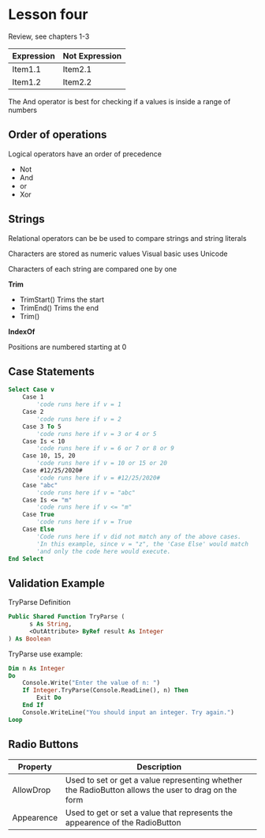 # Lesson four

Review, see chapters 1-3

| Expression    | Not Expression    |
|---------------- | --------------- |
| Item1.1    | Item2.1    |
| Item1.2    | Item2.2    |


The And operator is best for checking if a values is inside a range of
numbers

## Order of operations

Logical operators have an order of precedence
- Not
- And
- or
- Xor

## Strings

Relational operators can be be used to compare strings and string literals

Characters are stored as numeric values
Visual basic uses Unicode

Characters of each string are compared one by one

**Trim**

- TrimStart() Trims the start
- TrimEnd() Trims the end
- Trim()

**IndexOf**

Positions are numbered starting at 0

## Case Statements

```vb
Select Case v
    Case 1
  		'code runs here if v = 1
    Case 2
        'code runs here if v = 2
    Case 3 To 5
        'code runs here if v = 3 or 4 or 5
    Case Is < 10
        'code runs here if v = 6 or 7 or 8 or 9
    Case 10, 15, 20
        'code runs here if v = 10 or 15 or 20
    Case #12/25/2020#
        'code runs here if v = #12/25/2020#
    Case "abc"
        'code runs here if v = "abc"
    Case Is <= "m"
        'code runs here if v <= "m"
    Case True
        'code runs here if v = True
    Case Else
  		'Code runs here if v did not match any of the above cases.
  		'In this example, since v = "z", the 'Case Else' would match
  		'and only the code here would execute.
End Select
```

## Validation Example

TryParse Definition

```vb
Public Shared Function TryParse (
      s As String,
      <OutAttribute> ByRef result As Integer
) As Boolean
```

TryParse use example:

```vb
Dim n As Integer
Do
    Console.Write("Enter the value of n: ")
    If Integer.TryParse(Console.ReadLine(), n) Then
        Exit Do
    End If
    Console.WriteLine("You should input an integer. Try again.")
Loop
```

## Radio Buttons

| Property   | Description    |
|--------------- | --------------- |
| AllowDrop   | Used to set or get a value representing whether the RadioButton allows the user to drag on the form  |
| Appearence   | Used to get or set a value that represents the appearence of the RadioButton |

